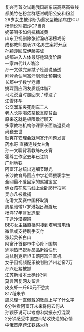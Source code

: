 复兴号首次试跑我国最东端高寒高铁线  
都美竹在粉丝群感谢朝阳公安和粉丝  
29岁女生被诊断为爆发型糖尿病住ICU  
杨倩说别把炒CP当真  
奶茶喝多如何抗糖减黄  
山东卫视删除张哲瀚琅琊榜戏份  
成都教师猥亵20名男生案将开庭  
孙颖莎回应伊藤美诚  
成都进入人体最舒适温度阶段  
一家四代11人确诊  
孙一文做完鼻拭子检测说通透  
拜登承认阿富汗崩溃比预期快  
长郡中学数学老师  
姚琛回应网友质疑体脂7  
马龙说当时腿回来了球没了  
江雪怀孕  
公交溜车夹死刷车工人  
老人长期喝浓茶致重度贫血  
原来这就是极限敷衍聊天  
多家教培机构停课家长面临退费难  
尚巍去世  
耿爽在安理会就阿富汗问题发言  
药水哥 直播连线女主角  
孙一文聊背着教练吃夜宵  
霍尊工作室去年已注销  
广州地铁  
阿富汗总统出逃细节曝光  
长沙教育局回应中学老师猥亵学生  
全网最不爱回家的熊猫宝宝  
俩女孩在斑马线上坐卧爬行拍照  
吴亦凡被批捕  
花滑大奖赛中国杯取消  
周星驰带17岁港姐出海游玩  
杨洋17年蓝发造型  
于途沙漠探班  
BBC女主播直播时接到塔利班电话  
微信或支持刷手支付  
张起灵长白山  
阿富汗首都市中心降下国旗  
迪丽热巴祝乔晶晶新婚快乐  
乌兹别克斯坦击落阿富汗军机  
女子因视频配乐被判赔泸州老窖7万  
孙兴赶紧被抓  
江苏新增本土确诊3例  
莫言回复网友留言  
皮皮虾一斤80元不愁卖  
817稻米节  
周总理一直佩戴的徽章上写了什么字  
6分钟看阿富汗未来将何去何从  
孙颖莎说可以考虑和樊振东打混双  
2分钟感受中国空间站收快递的心情  
中俄首座跨江铁路大桥  
